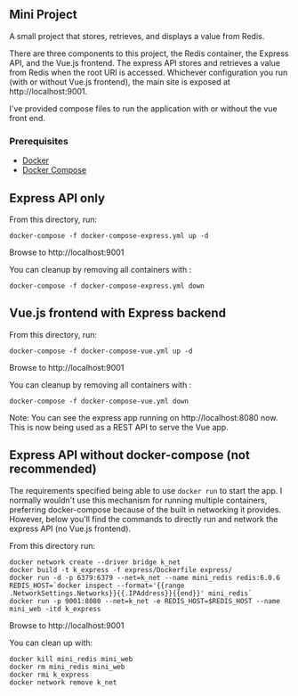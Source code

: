 ## Mini Project
A small project that stores, retrieves, and displays a value from Redis.

There are three components to this project, the Redis container, the Express API, and the Vue.js frontend. 
The express API stores and retrieves a value from Redis when the root URI is accessed. 
Whichever configuration you run (with or without Vue.js frontend), the main site is exposed at http://localhost:9001. 

I've provided compose files to run the application with or without the vue front end. 
### Prerequisites
* [Docker](https://docs.docker.com/get-docker/)
* [Docker Compose](https://docs.docker.com/compose/install/)

## Express API only
From this directory, run:

    docker-compose -f docker-compose-express.yml up -d
    
Browse to http://localhost:9001

You can cleanup by removing all containers with :

    docker-compose -f docker-compose-express.yml down

## Vue.js frontend with Express backend
From this directory, run:

    docker-compose -f docker-compose-vue.yml up -d
    
Browse to http://localhost:9001  

You can cleanup by removing all containers with :

    docker-compose -f docker-compose-vue.yml down

Note: You can see the express app running on http://localhost:8080 now. This is now being used
as a REST API to serve the Vue app.
    

## Express API without docker-compose (not recommended)
The requirements specified being able to use `docker run` to start the app. I normally wouldn't use this mechanism
for running multiple containers, preferring docker-compose because of the built in networking it provides. 
However, below you'll find the commands to directly run and network the express API (no Vue.js frontend). 

From this directory run:

    docker network create --driver bridge k_net
    docker build -t k_express -f express/Dockerfile express/
    docker run -d -p 6379:6379 --net=k_net --name mini_redis redis:6.0.6
    REDIS_HOST=`docker inspect --format='{{range .NetworkSettings.Networks}}{{.IPAddress}}{{end}}' mini_redis`
    docker run -p 9001:8080 --net=k_net -e REDIS_HOST=$REDIS_HOST --name mini_web -itd k_express
    
Browse to http://localhost:9001

You can clean up with:

    docker kill mini_redis mini_web
    docker rm mini_redis mini_web
    docker rmi k_express
    docker network remove k_net